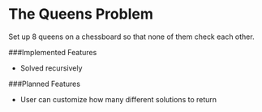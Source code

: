 The Queens Problem
==================

Set up 8 queens on a chessboard so that none of them check each other.


###Implemented Features
+ Solved recursively

###Planned Features
+ User can customize how many different solutions to return
